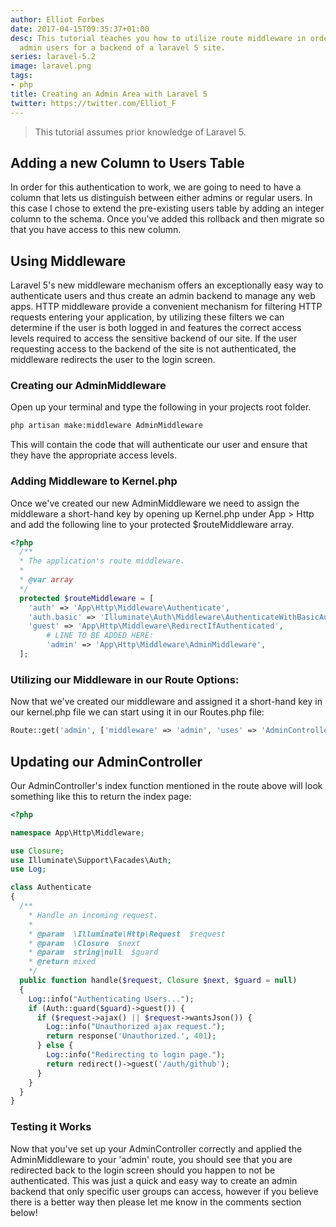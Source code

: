 ```yaml
---
author: Elliot Forbes
date: 2017-04-15T09:35:37+01:00
desc: This tutorial teaches you how to utilize route middleware in order to authenticate
  admin users for a backend of a laravel 5 site.
series: laravel-5.2
image: laravel.png
tags:
- php
title: Creating an Admin Area with Laravel 5
twitter: https://twitter.com/Elliot_F
---
```


> This tutorial assumes prior knowledge of Laravel 5. 

<h2>Adding a new Column to Users Table</h2>

<p>In order for this authentication to work, we are going to need to have a column that lets us distinguish between either admins or regular users. In this case I chose to extend the pre-existing users table by adding an integer column to the schema. Once you've added this rollback and then migrate so that you have access to this new column.</p>

<h2>Using Middleware</h2>

<p>Laravel 5's new middleware mechanism offers an exceptionally easy way to authenticate users and thus create an admin backend to manage any web apps. HTTP middleware provide a convenient mechanism for filtering HTTP requests entering your application, by utilizing these filters we can determine if the user is both logged in and features the correct access levels required to access the sensitive backend of our site. If the user requesting access to the backend of the site is not authenticated, the middleware redirects the user to the login screen. </p>

<h3>Creating our AdminMiddleware</h3>

<p>Open up your terminal and type the following in your projects root folder. </p>

```bash
php artisan make:middleware AdminMiddleware
```

<p>This will contain the code that will authenticate our user and ensure that they have the appropriate access levels.</p>

<h3>Adding Middleware to Kernel.php</h3>

<p>Once we've created our new AdminMiddleware we need to assign the middleware a short-hand key by opening up Kernel.php under App > Http and add the following line to your protected $routeMiddleware array.</p>

```php
<?php
  /**
  * The application's route middleware.
  *
  * @var array
  */
  protected $routeMiddleware = [
    'auth' => 'App\Http\Middleware\Authenticate',
    'auth.basic' => 'Illuminate\Auth\Middleware\AuthenticateWithBasicAuth',
    'guest' => 'App\Http\Middleware\RedirectIfAuthenticated',
        # LINE TO BE ADDED HERE:
        'admin' => 'App\Http\Middleware\AdminMiddleware',
  ];
```

<h3>Utilizing our Middleware in our Route Options:</h3>

<p>Now that we've created our middleware and assigned it a short-hand key in our kernel.php file we can start using it in our Routes.php file:</p>

```php
Route::get('admin', ['middleware' => 'admin', 'uses' => 'AdminController@index']);
```

<h2>Updating our AdminController</h2>

<p>Our AdminController's index function mentioned in the route above will look something like this to return the index page:</p>

```php
<?php

namespace App\Http\Middleware;

use Closure;
use Illuminate\Support\Facades\Auth;
use Log;

class Authenticate
{
  /**
    * Handle an incoming request.
    *
    * @param  \Illuminate\Http\Request  $request
    * @param  \Closure  $next
    * @param  string|null  $guard
    * @return mixed
    */
  public function handle($request, Closure $next, $guard = null)
  {
    Log::info("Authenticating Users...");
    if (Auth::guard($guard)->guest()) {
      if ($request->ajax() || $request->wantsJson()) {
        Log::info("Unauthorized ajax request.");
        return response('Unauthorized.', 401);
      } else {
        Log::info("Redirecting to login page.");
        return redirect()->guest('/auth/github');
      }
    }
  }
}
```

<h3>Testing it Works</h3>

<p>Now that you've set up your AdminController correctly and applied the AdminMiddleware to your 'admin' route, you should see that you are redirected back to the login screen should you happen to not be authenticated. This was just a quick and easy way to create an admin backend that only specific user groups can access, however if you believe there is a better way then please let me know in the comments section below!</p>